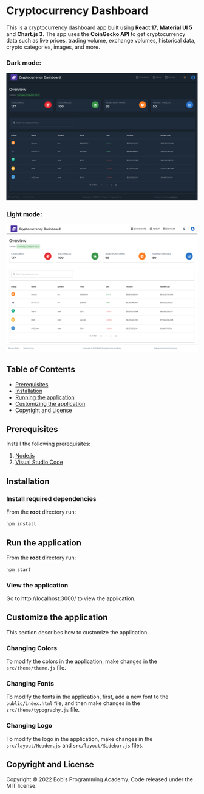 # Cryptocurrency Dashboard

This is a cryptocurrency dashboard app built using **React 17**, **Material UI 5** and **Chart.js 3**. The app uses the **CoinGecko API** to get cryptocurrency data such as live prices, trading volume, exchange volumes, historical data, crypto categories, images, and more.

### Dark mode:

![plot](https://github.com/BobsProgrammingAcademy/Cryptocurrency-Dashboard/blob/main/public/dark_mode.png?raw=true)

### Light mode:

![plot](https://github.com/BobsProgrammingAcademy/Cryptocurrency-Dashboard/blob/main/public/light_mode.png?raw=true)

## Table of Contents 
- [Prerequisites](#prerequisites)
- [Installation](#installation)
- [Running the application](#run-the-application)
- [Customizing the application](#customize-the-application)
- [Copyright and License](#copyright-and-license)

## Prerequisites

Install the following prerequisites:

1. [Node.js](https://nodejs.org/en/)
2. [Visual Studio Code](https://code.visualstudio.com/download)


## Installation

### Install required dependencies

From the **root** directory run:

```bash
npm install
```

## Run the application

From the **root** directory run:

```bash
npm start
```

### View the application

Go to http://localhost:3000/ to view the application.


## Customize the application

This section describes how to customize the application. 

### Changing Colors

To modify the colors in the application, make changes in the ```src/theme/theme.js``` file.

### Changing Fonts

To modify the fonts in the application, first, add a new font to the ```public/index.html``` file, and then make changes in the ```src/theme/typography.js``` file.

### Changing Logo

To modify the logo in the application, make changes in the ```src/layout/Header.js``` and ```src/layout/Sidebar.js``` files.

## Copyright and License

Copyright © 2022 Bob's Programming Academy. Code released under the MIT license.
